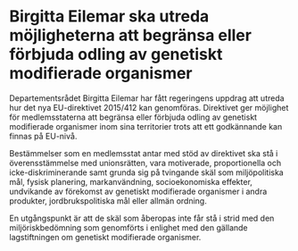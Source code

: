 # Birgitta Eilemar ska utreda möjligheterna att begränsa eller förbjuda odling av genetiskt modifierade organismer

Departementsrådet Birgitta Eilemar har fått regeringens uppdrag att utreda hur det nya EU-direktivet 2015/412 kan genomföras. Direktivet ger möjlighet för medlemsstaterna att begränsa eller förbjuda odling av genetiskt modifierade organismer inom sina territorier trots att ett godkännande kan finnas på EU-nivå.

Bestämmelser som en medlemsstat antar med stöd av direktivet ska stå i överensstämmelse med unionsrätten, vara motiverade, proportionella och icke-diskriminerande samt grunda sig på tvingande skäl som miljöpolitiska mål, fysisk planering, markanvändning, socioekonomiska effekter, undvikande av förekomst av genetiskt modifierade organismer i andra produkter, jordbrukspolitiska mål eller allmän ordning.

En utgångspunkt är att de skäl som åberopas inte får stå i strid med den miljöriskbedömning som genomförts i enlighet med den gällande lagstiftningen om genetiskt modifierade organismer.

